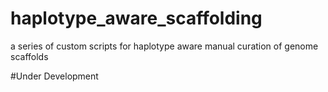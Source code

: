 # haplotype_aware_scaffolding
a series of custom scripts for haplotype aware manual curation of genome scaffolds


#Under Development
